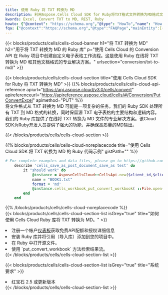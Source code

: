 ```yaml
---
title: 使用 Ruby 将 TXT 转换为 MD
description: 利用Aspose.Cells Cloud SDK for Ruby将TXT格式文件转换为MD格式文件。
kwords: Excel, Convert TXT to MD, REST, Ruby
howto: {"@context": "https://schema.org","@type": "HowTo","name": "How to convert TXT to MD using the Cells Cloud Ruby library.","description": "How to convert TXT to MD using the Cells Cloud Ruby library.","image": {"@type": "ImageObject"},"url": "/ruby/conversion/txt-to-md/","step": [{ "@type": "HowToStep","name": "How to convert TXT to MD using the Cells Cloud Ruby library. step 1", "image": {"@type": "ImageObject",},"url": "/ruby/conversion/txt-to-md/","text": "Register an account at <a href='https://dashboard.aspose.cloud/'>Dashboard</a> to get free API quota & authorization details",},{ "@type": "HowToStep","name": "How to convert TXT to MD using the Cells Cloud Ruby library. step 1", "image": {"@type": "ImageObject",},"url": "/ruby/conversion/txt-to-md/","text": "Install Ruby library and add the reference (import the library) to your project.",},{ "@type": "HowToStep","name": "How to convert TXT to MD using the Cells Cloud Ruby library. step 1", "image": {"@type": "ImageObject",},"url": "/ruby/conversion/txt-to-md/","text": "Open the source file in Ruby.",},{ "@type": "HowToStep","name": "How to convert TXT to MD using the Cells Cloud Ruby library. step 1", "image": {"@type": "ImageObject",},"url": "/ruby/conversion/txt-to-md/","text": "Use the `put_convert_workbook` method to retrieve the resulting stream.",}, ],"supply": {"@type": "HowToSupply","name": "document"},"tool": [{"@type": "HowToTool","name": "RubyMine, Visual Studio Code, Aptana Studio, NetBeans"},{"@type": "HowToTool","name": "Aspose Cells"}],"totalTime": "PT6M"}
fqa: {"@context":"https://schema.org","@type":"FAQPage","mainEntity":[{"@type":"Question","name":"Why convert file formats in C# using REST API?","acceptedAnswer":{"@type":"Answer","text":"Documents are encoded in many ways, and some files may be incompatible with the software you use. To open and read such files, just convert them to appropriate file formats.<br/><ol><li>Install .NET SDK and add the reference (import the library) to your project.</li><li>Open the source file in C# using REST API.</li><li>Call the PutConvertWorkbookRequest() method, passing an output filename with required extension.</li><li>Get the result of conversion as a separate file.</li></ol>"}},{"@type":"Question","name":"What file formats can I convert with your C# library?","acceptedAnswer":{"@type":"Answer","text":"We support a variety of file formats for conversion using .NET library, including XLSX, Excel, xls , PDF, CSV, HTML, Markdown, XML, PNG, JPG, TIFF, Json, TXT and many more."}},{"@type":"Question","name":"What is the maximum allowed file size for conversion using this .NET library?","acceptedAnswer":{"@type":"Answer","text":"There are no file size limits for format conversions using .NET library."}}]}
---
```

{{< blocks/products/cells/cells-cloud-banner h1="将 TXT 转换为 MD" h2="用于将 TXT 转换为 MD 的 Ruby 库" p="使用 Cells Cloud 的 Conversion API 在 Ruby 项目中创建自定义电子表格工作流程。这是使用 Ruby 在线将 TXT 转换为 MD 和其他文档格式的专业解决方案。" urlsection="conversion/txt-to-md/" >}}

{{< blocks/products/cells/cells-cloud-section title="使用 Cells Cloud SDK for Ruby 将 TXT 转换为 MD" >}}
{{% blocks/products/cells/cells-cloud-api-reference apiurl="https://api.aspose.cloud/v3.0/cells/convert" apireferenceurl="https://apireference.aspose.cloud/cells/#/Conversion/PutConvertExcel" apimethod="PUT" %}}
<br/>
将文件格式从 TXT 转换为 MD 可能是一项复杂的任务。我们的 Ruby SDK 处理所有 TXT 到 MD 格式的转换，同时保留源 TXT 电子表格的主要结构和逻辑内容。我们的 Ruby 库提供了在线将 TXT 转换为 MD 文件的专业解决方案。该Cloud SDK为Ruby开发人员提供了强大的功能，并确保高质量的MD输出。

{{< /blocks/products/cells/cells-cloud-section >}}

{{% blocks/products/cells/cells-cloud-noreplacecode title="使用 Cells Cloud SDK 将 TXT 转换为 MD 的 Ruby 代码示例" gistPath="" %}}
 
```ruby
# For complete examples and data files, please go to https://github.com/aspose-cells-cloud/aspose-cells-cloud-ruby/
    describe 'cells_save_as_post_document_save_as test' do
        it "should work" do
            @instance = AsposeCellsCloud::CellsApi.new($client_id,$client_secret,"v3.0","https://api.aspose.cloud/")
            name = "BOOK1.txt"
            format = 'md'
            @instance.cells_workbook_put_convert_workbook( ::File.open(File.expand_path("data/"+name),"r")  {|io| io.read(io.size) },{:format=>format})     
        end
    end
```
 
{{% /blocks/products/cells/cells-cloud-noreplacecode %}}
<br/>
{{< blocks/products/cells/cells-cloud-section-list isGrey="true" title="如何使用 Cells Cloud Ruby 库将 TXT 转换为 MD。" >}}
<li>注册一个帐户<a href="https://dashboard.aspose.cloud/">仪表板</a>获取免费API配额和授权详细信息</li>
<li>安装 Ruby 库并将引用（导入库）添加到您的项目中。</li>
<li>在 Ruby 中打开源文件。</li>
<li>使用 `put_convert_workbook` 方法检索结果流。</li>
{{< /blocks/products/cells/cells-cloud-section-list >}}

{{< blocks/products/cells/cells-cloud-section-list isGrey="true" title="系统要求" >}}
<li>红宝石 2.5 或更新版本</li>
{{< /blocks/products/cells/cells-cloud-section-list >}}
